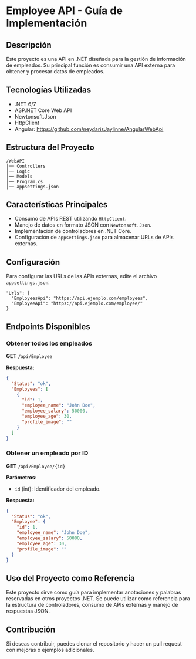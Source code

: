 # Employee API - Guía de Implementación

## Descripción
Este proyecto es una API en .NET diseñada para la gestión de información de empleados. Su principal función es consumir una API externa para obtener y procesar datos de empleados.

## Tecnologías Utilizadas
- .NET 6/7
- ASP.NET Core Web API
- Newtonsoft.Json
- HttpClient
- Angular: https://github.com/neydarisJaylinne/AngularWebApi

## Estructura del Proyecto
```
/WebAPI
│── Controllers
│── Logic
│── Models
│── Program.cs
│── appsettings.json
```

## Características Principales
- Consumo de APIs REST utilizando `HttpClient`.
- Manejo de datos en formato JSON con `Newtonsoft.Json`.
- Implementación de controladores en .NET Core.
- Configuración de `appsettings.json` para almacenar URLs de APIs externas.

## Configuración
Para configurar las URLs de las APIs externas, edite el archivo `appsettings.json`:
```
"Urls": {
  "EmployeesApi": "https://api.ejemplo.com/employees",
  "EmployeeApi": "https://api.ejemplo.com/employee/"
}
```

## Endpoints Disponibles
### Obtener todos los empleados
**GET** `/api/Employee`

**Respuesta:**
```json
{
  "Status": "ok",
  "Employees": [
    {
      "id": 1,
      "employee_name": "John Doe",
      "employee_salary": 50000,
      "employee_age": 30,
      "profile_image": ""
    }
  ]
}
```

### Obtener un empleado por ID
**GET** `/api/Employee/{id}`

**Parámetros:**
- `id` (int): Identificador del empleado.

**Respuesta:**
```json
{
  "Status": "ok",
  "Employee": {
    "id": 1,
    "employee_name": "John Doe",
    "employee_salary": 50000,
    "employee_age": 30,
    "profile_image": ""
  }
}
```

## Uso del Proyecto como Referencia
Este proyecto sirve como guía para implementar anotaciones y palabras reservadas en otros proyectos .NET. Se puede utilizar como referencia para la estructura de controladores, consumo de APIs externas y manejo de respuestas JSON.

## Contribución
Si deseas contribuir, puedes clonar el repositorio y hacer un pull request con mejoras o ejemplos adicionales.
